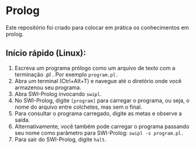 # Prolog

Este repositório foi criado para colocar em prática os conhecimentos em prolog.

## Início rápido (Linux):

1. Escreva um programa prólogo como um arquivo de texto com a terminação .pl . Por exemplo `program.pl.`
2. Abra um terminal (Ctrl+Alt+T) e navegue até o diretório onde você armazenou seu programa.
3. Abra SWI-Prolog invocando `swipl`.
4. No SWI-Prolog, digite `[program]` para carregar o programa, ou seja, o nome do arquivo entre colchetes, mas sem o final.
5. Para consultar o programa carregado, digite as metas e observe a saída.
6. Alternativamente, você também pode carregar o programa passando seu nome como parâmetro para SWI-Prolog: `swipl -s program.pl.`
7. Para sair do SWI-Prolog, digite `halt`.
